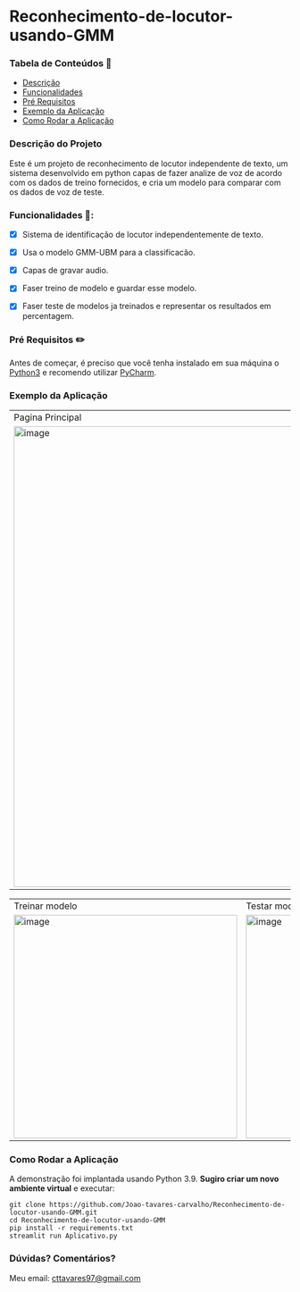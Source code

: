 # Reconhecimento-de-locutor-usando-GMM


### Tabela de Conteúdos 📖

* [Descrição](#descrição-do-projeto)
* [Funcionalidades](#funcionalidades-)
* [Pré Requisitos](#pré-requisitos-pencil2)
* [Exemplo da Aplicação](#Exemplo-da-Aplicação)
* [Como Rodar a Aplicação](#como-rodar-a-aplicação)
  

  
### Descrição do Projeto

Este é um projeto de reconhecimento de locutor independente de texto, um sistema desenvolvido em python capas de fazer analize de voz de acordo com os dados de treino fornecidos, e cria um modelo para comparar com os dados de voz de teste.



### Funcionalidades 🏁:

 - [x] Sistema de identificação de locutor independentemente de texto.
 - [x] Usa o modelo GMM-UBM para a classificacão.
 - [x] Capas de gravar audio.
 - [x] Faser treino de modelo e guardar esse modelo.
 - [x] Faser teste de modelos ja treinados e representar os resultados em percentagem.



### Pré Requisitos :pencil2:

Antes de começar, é preciso que você tenha instalado em sua máquina o [Python3](https://www.python.org/downloads/release/python-390/) e recomendo utilizar [PyCharm](https://www.jetbrains.com/pycharm/download/?section=windows).



### Exemplo da Aplicação

<table border="0">
    <tr>
        <td>Pagina Principal</td>
    </tr>
    <tr>
        <td><img width="825" alt="image"
                src="https://github.com/user-attachments/assets/01f6d6ac-e8b3-4864-98ca-c66173bc59a6">
        </td>
    </tr>
</table>

<table border="0">
    <tr>
        <td>Treinar modelo</td>
        <td>Testar modelo</td>
    </tr>
    <tr>
        <td><img width="400" alt="image"
                src="https://github.com/user-attachments/assets/14b47e49-ef5d-4f16-8639-6bea78647739">
        </td>
        <td><img width="400" alt="image"
                src="https://github.com/user-attachments/assets/2030b6ac-a261-4667-9389-15f6c37ed326">
        </td>
    </tr>
</table>



### Como Rodar a Aplicação

A demonstração foi implantada usando Python 3.9. **Sugiro criar um novo ambiente virtual** e executar:

```
git clone https://github.com/Joao-tavares-carvalho/Reconhecimento-de-locutor-usando-GMM.git
cd Reconhecimento-de-locutor-usando-GMM
pip install -r requirements.txt
streamlit run Aplicativo.py
```


### Dúvidas? Comentários?

Meu email: cttavares97@gmail.com


